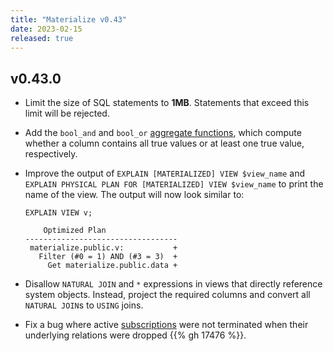 ```yaml
---
title: "Materialize v0.43"
date: 2023-02-15
released: true
---
```


## v0.43.0

* Limit the size of SQL statements to **1MB**. Statements that exceed this limit
  will be rejected.

* Add the `bool_and` and `bool_or` [aggregate functions](/sql/functions/#aggregate-func),
  which compute whether a column contains all true values or at least one
  true value, respectively.

* Improve the output of `EXPLAIN [MATERIALIZED] VIEW $view_name` and `EXPLAIN
  PHYSICAL PLAN FOR [MATERIALIZED] VIEW $view_name` to print the name of the
  view. The output will now look similar to:

  ```mzsql
  EXPLAIN VIEW v;

      Optimized Plan
  ----------------------------------
   materialize.public.v:           +
     Filter (#0 = 1) AND (#3 = 3)  +
       Get materialize.public.data +
  ```

* Disallow `NATURAL JOIN` and `*` expressions in views that directly reference
  system objects. Instead, project the required columns and convert all
  `NATURAL JOIN`s to `USING` joins.

* Fix a bug where active [subscriptions](/sql/subscribe/) were not terminated when
  their underlying relations were dropped {{% gh 17476 %}}.
